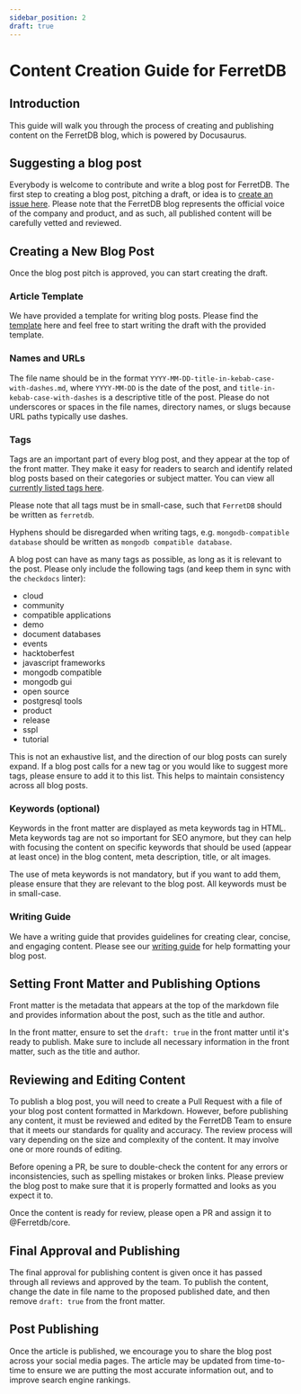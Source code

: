 ```yaml
---
sidebar_position: 2
draft: true
---
```


# Content Creation Guide for FerretDB

## Introduction

This guide will walk you through the process of creating and publishing content on the FerretDB blog, which is powered by Docusaurus.

## Suggesting a blog post

Everybody is welcome to contribute and write a blog post for FerretDB.
The first step to creating a blog post, pitching a draft, or idea is to [create an issue here](https://github.com/FerretDB/engineering/issues/new/choose).
Please note that the FerretDB blog represents the official voice of the company and product, and as such, all published content will be carefully vetted and reviewed.

## Creating a New Blog Post

Once the blog post pitch is approved, you can start creating the draft.

### Article Template

We have provided a template for writing blog posts.
Please find the [template](YYYY-MM-DD.blog-template.md) here and feel free to start writing the draft with the provided template.

### Names and URLs

The file name should be in the format `YYYY-MM-DD-title-in-kebab-case-with-dashes.md`,
where `YYYY-MM-DD` is the date of the post, and `title-in-kebab-case-with-dashes` is a descriptive title of the post.
Please do not underscores or spaces in the file names, directory names, or slugs because URL paths typically use dashes.

### Tags

Tags are an important part of every blog post, and they appear at the top of the front matter.
They make it easy for readers to search and identify related blog posts based on their categories or subject matter.
You can view all [currently listed tags here](https://blog.ferretdb.io/tags/).

Please note that all tags must be in small-case, such that `FerretDB` should be written as `ferretdb`.

Hyphens should be disregarded when writing tags, e.g. `mongodb-compatible database` should be written as `mongodb compatible database`.

A blog post can have as many tags as possible, as long as it is relevant to the post.
Please only include the following tags (and keep them in sync with the `checkdocs` linter):

- cloud
- community
- compatible applications
- demo
- document databases
- events
- hacktoberfest
- javascript frameworks
- mongodb compatible
- mongodb gui
- open source
- postgresql tools
- product
- release
- sspl
- tutorial

This is not an exhaustive list, and the direction of our blog posts can surely expand.
If a blog post calls for a new tag or you would like to suggest more tags, please ensure to add it to this list.
This helps to maintain consistency across all blog posts.

### Keywords (optional)

Keywords in the front matter are displayed as meta keywords tag in HTML.
Meta keywords tag are not so important for SEO anymore, but they can help with focusing the content on specific keywords that should be used (appear at least once) in the blog content, meta description, title, or alt images.

The use of meta keywords is not mandatory, but if you want to add them, please ensure that they are relevant to the blog post.
All keywords must be in small-case.

### Writing Guide

We have a writing guide that provides guidelines for creating clear, concise, and engaging content.
Please see our [writing guide](writing-guide.md) for help formatting your blog post.

## Setting Front Matter and Publishing Options

Front matter is the metadata that appears at the top of the markdown file and provides information about the post, such as the title and author.

In the front matter, ensure to set the `draft: true` in the front matter until it's ready to publish.
Make sure to include all necessary information in the front matter, such as the title and author.

## Reviewing and Editing Content

To publish a blog post, you will need to create a Pull Request with a file of your blog post content formatted in Markdown.
However, before publishing any content, it must be reviewed and edited by the FerretDB Team to ensure that it meets our standards for quality and accuracy.
The review process will vary depending on the size and complexity of the content.
It may involve one or more rounds of editing.

Before opening a PR, be sure to double-check the content for any errors or inconsistencies, such as spelling mistakes or broken links.
Please preview the blog post to make sure that it is properly formatted and looks as you expect it to.

Once the content is ready for review, please open a PR and assign it to @Ferretdb/core.

## Final Approval and Publishing

The final approval for publishing content is given once it has passed through all reviews and approved by the team.
To publish the content, change the date in file name to the proposed published date, and then remove `draft: true` from the front matter.

## Post Publishing

Once the article is published, we encourage you to share the blog post across your social media pages.
The article may be updated from time-to-time to ensure we are putting the most accurate information out, and to improve search engine rankings.
